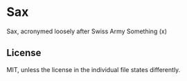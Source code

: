 
# Sax

Sax, acronymed loosely after Swiss Army Something (x)

## License

MIT, unless the license in the individual file states differently.
